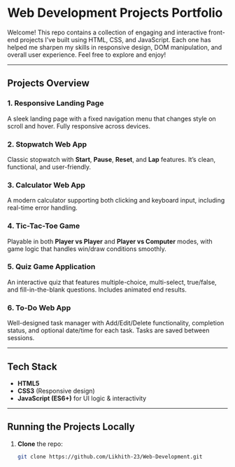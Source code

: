 # Web Development Projects Portfolio

Welcome! This repo contains a collection of engaging and interactive front-end projects I’ve built using HTML, CSS, and JavaScript. Each one has helped me sharpen my skills in responsive design, DOM manipulation, and overall user experience. Feel free to explore and enjoy!

---

##  Projects Overview

### 1. **Responsive Landing Page**  
A sleek landing page with a fixed navigation menu that changes style on scroll and hover. Fully responsive across devices.

### 2. **Stopwatch Web App**  
Classic stopwatch with **Start**, **Pause**, **Reset**, and **Lap** features. It’s clean, functional, and user-friendly.

### 3. **Calculator Web App**  
A modern calculator supporting both clicking and keyboard input, including real-time error handling.

### 4. **Tic-Tac-Toe Game**  
Playable in both **Player vs Player** and **Player vs Computer** modes, with game logic that handles win/draw conditions smoothly.

### 5. **Quiz Game Application**  
An interactive quiz that features multiple-choice, multi-select, true/false, and fill-in-the-blank questions. Includes animated end results.

### 6. **To-Do Web App**  
Well-designed task manager with Add/Edit/Delete functionality, completion status, and optional date/time for each task. Tasks are saved between sessions.

---

##  Tech Stack

- **HTML5**
- **CSS3** (Responsive design)
- **JavaScript (ES6+)** for UI logic & interactivity

---

##  Running the Projects Locally

1. **Clone** the repo:
   ```bash
   git clone https://github.com/Likhith-23/Web-Development.git
